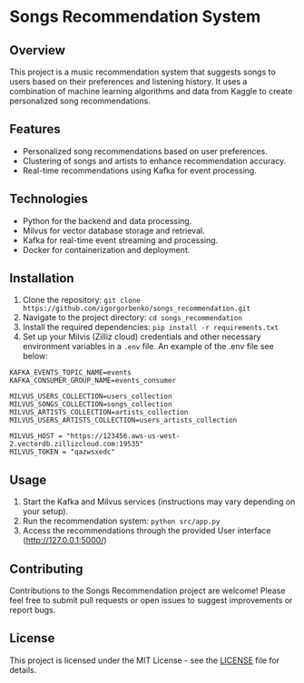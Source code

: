 # Songs Recommendation System

## Overview
This project is a music recommendation system that suggests songs to users based on their preferences and listening history. It uses a combination of machine learning algorithms and data from Kaggle to create personalized song recommendations.

## Features
- Personalized song recommendations based on user preferences.
- Clustering of songs and artists to enhance recommendation accuracy.
- Real-time recommendations using Kafka for event processing.

## Technologies
- Python for the backend and data processing.
- Milvus for vector database storage and retrieval.
- Kafka for real-time event streaming and processing.
- Docker for containerization and deployment.

## Installation
1. Clone the repository:
`git clone https://github.com/igorgorbenko/songs_recommendation.git`
2. Navigate to the project directory:
`cd songs_recommendation`
3. Install the required dependencies:
`pip install -r requirements.txt`
4. Set up your Milvis (Zilliz cloud) credentials and other necessary environment variables in a `.env` file.
An example of the .env file see below:

```KAFKA_BOOTSTRAP_SERVERS=kafka:9092
KAFKA_EVENTS_TOPIC_NAME=events
KAFKA_CONSUMER_GROUP_NAME=events_consumer

MILVUS_USERS_COLLECTION=users_collection
MILVUS_SONGS_COLLECTION=songs_collection
MILVUS_ARTISTS_COLLECTION=artists_collection
MILVUS_USERS_ARTISTS_COLLECTION=users_artists_collection

MILVUS_HOST = "https://123456.aws-us-west-2.vectordb.zillizcloud.com:19535"
MILVUS_TOKEN = "qazwsxedc"
```

## Usage
1. Start the Kafka and Milvus services (instructions may vary depending on your setup).
2. Run the recommendation system:
``python src/app.py``
3. Access the recommendations through the provided User interface (http://127.0.0.1:5000/)

## Contributing
Contributions to the Songs Recommendation project are welcome! Please feel free to submit pull requests or open issues to suggest improvements or report bugs.

## License
This project is licensed under the MIT License - see the [LICENSE](LICENSE) file for details.